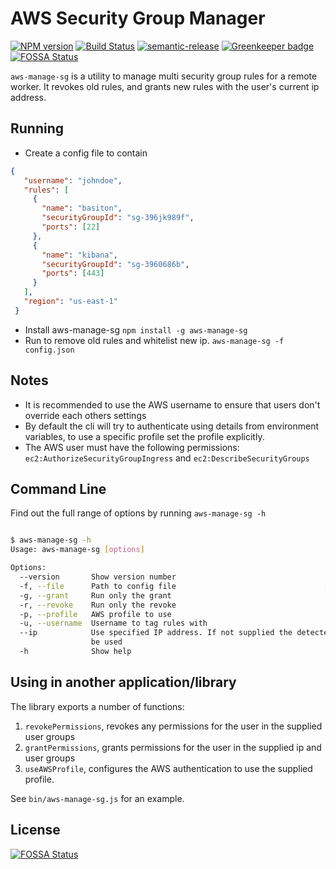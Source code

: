 # AWS Security Group Manager

[![NPM version](https://badge.fury.io/js/aws-manage-sg.svg)](https://www.npmjs.com/package/aws-manage-sg)
[![Build Status](https://travis-ci.org/niallmccullagh/aws-manage-sg-cli.svg?branch=master)](https://travis-ci.org/niallmccullagh/aws-manage-sg-cli)
[![semantic-release](https://img.shields.io/badge/%20%20%F0%9F%93%A6%F0%9F%9A%80-semantic--release-e10079.svg)](https://github.com/semantic-release/semantic-release)
[![Greenkeeper badge](https://badges.greenkeeper.io/niallmccullagh/aws-manage-sg-cli.svg)](https://greenkeeper.io/)
[![FOSSA Status](https://app.fossa.io/api/projects/git%2Bgithub.com%2Fniallmccullagh%2Faws-manage-sg-cli.svg?type=shield)](https://app.fossa.io/projects/git%2Bgithub.com%2Fniallmccullagh%2Faws-manage-sg-cli?ref=badge_shield)

`aws-manage-sg` is a utility to manage multi security group rules for a remote worker.
It revokes old rules, and grants new rules with the user's current ip address.

## Running

* Create a config file to contain

```json
{
   "username": "johndoe",
   "rules": [
     {
       "name": "basiton",
       "securityGroupId": "sg-396jk989f",
       "ports": [22]
     },
     {
       "name": "kibana",
       "securityGroupId": "sg-3960686b",
       "ports": [443]
     }
   ],
   "region": "us-east-1"
 }
```

* Install aws-manage-sg `npm install -g aws-manage-sg`
* Run to remove old rules and whitelist new ip. `aws-manage-sg -f config.json`

## Notes

* It is recommended to use the AWS username to ensure that users don't override each others settings
* By default the cli will try to authenticate using details from environment variables, to use a specific profile set the profile explicitly.
* The AWS user must have the following permissions: `ec2:AuthorizeSecurityGroupIngress` and `ec2:DescribeSecurityGroups`

## Command Line

Find out the full range of options by running `aws-manage-sg -h`

```bash

$ aws-manage-sg -h
Usage: aws-manage-sg [options]

Options:
  --version       Show version number                                  [boolean]
  -f, --file      Path to config file                                 [required]
  -g, --grant     Run only the grant                                   [boolean]
  -r, --revoke    Run only the revoke                                  [boolean]
  -p, --profile   AWS profile to use
  -u, --username  Username to tag rules with
  --ip            Use specified IP address. If not supplied the detected IP will
                  be used
  -h              Show help                                            [boolean]

```

## Using in another application/library

The library exports a number of functions:

1. `revokePermissions`, revokes any permissions for the user in the supplied user groups
1. `grantPermissions`, grants permissions for the user in the supplied ip and user groups
1. `useAWSProfile`, configures the AWS authentication to use the supplied profile.

See `bin/aws-manage-sg.js` for an example.


## License
[![FOSSA Status](https://app.fossa.io/api/projects/git%2Bgithub.com%2Fniallmccullagh%2Faws-manage-sg-cli.svg?type=large)](https://app.fossa.io/projects/git%2Bgithub.com%2Fniallmccullagh%2Faws-manage-sg-cli?ref=badge_large)